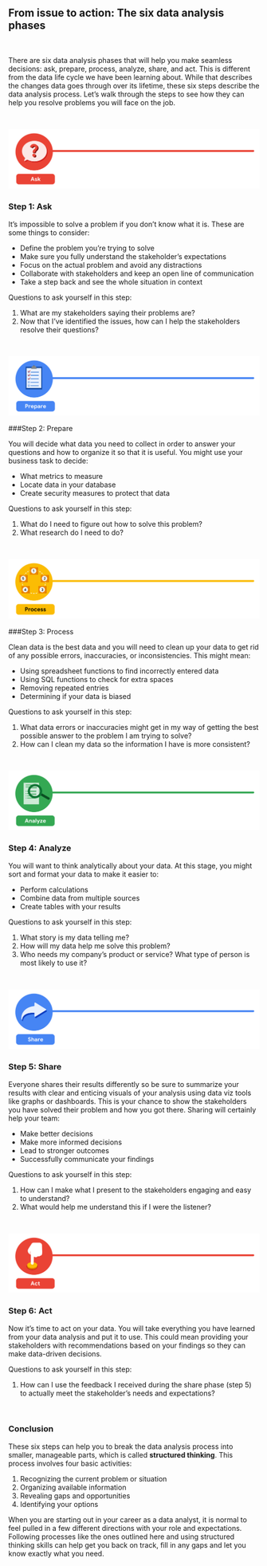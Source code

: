 ## From issue to action: The six data analysis phases

&nbsp;

There are six data analysis phases that will help you make seamless decisions: ask, prepare, process, analyze, share, and act. This is different from the data life cycle we have been learning about. While that describes the changes data goes through over its lifetime, these six steps describe the data analysis process. Let’s walk through the steps to see how they can help you resolve problems you will face on the job.

&nbsp;

![img](img/ask.png)

### Step 1: Ask

It’s impossible to solve a problem if you don’t know what it is. These are some things to consider:

- Define the problem you’re trying to solve
- Make sure you fully understand the stakeholder’s expectations
- Focus on the actual problem and avoid any distractions
- Collaborate with stakeholders and keep an open line of communication
- Take a step back and see the whole situation in context

Questions to ask yourself in this step:

1. What are my stakeholders saying their problems are?
2. Now that I’ve identified the issues, how can I help the stakeholders resolve their questions?

&nbsp;

![img](img/prepare.png)

###Step 2: Prepare

You will decide what data you need to collect in order to answer your questions and how to organize it so that it is useful. You might use your business task to decide:

- What metrics to measure
- Locate data in your database
- Create security measures to protect that data

Questions to ask yourself in this step:

1. What do I need to figure out how to solve this problem?
2. What research do I need to do?

&nbsp;

![img](img/process.png)

###Step 3: Process

Clean data is the best data and you will need to clean up your data to get rid of any possible errors, inaccuracies, or inconsistencies. This might mean:

- Using spreadsheet functions to find incorrectly entered data
- Using SQL functions to check for extra spaces
- Removing repeated entries
- Determining if your data is biased

Questions to ask yourself in this step:

1. What data errors or inaccuracies might get in my way of getting the best possible answer to the problem I am trying to solve?
2. How can I clean my data so the information I have is more consistent?

&nbsp;

![img](img/analyze.png)

### Step 4: Analyze

You will want to think analytically about your data. At this stage, you might sort and format your data to make it easier to:

- Perform calculations
- Combine data from multiple sources
- Create tables with your results

Questions to ask yourself in this step:

1. What story is my data telling me?
2. How will my data help me solve this problem?
3. Who needs my company’s product or service? What type of person is most likely to use it?

&nbsp;

![img](img/share.png)

### Step 5: Share

Everyone shares their results differently so be sure to summarize your results with clear and enticing visuals of your analysis using data viz tools like graphs or dashboards. This is your chance to show the stakeholders you have solved their problem and how you got there. Sharing will certainly help your team:

- Make better decisions
- Make more informed decisions
- Lead to stronger outcomes
- Successfully communicate your findings

Questions to ask yourself in this step:

1. How can I make what I present to the stakeholders engaging and easy to understand?
2. What would help me understand this if I were the listener?

&nbsp;

![img](img/act.png)

### Step 6: Act

Now it’s time to act on your data. You will take everything you have learned from your data analysis and put it to use. This could mean providing your stakeholders with recommendations based on your findings so they can make data-driven decisions.

Questions to ask yourself in this step:

1. How can I use the feedback I received during the share phase (step 5) to actually meet the stakeholder’s needs and expectations?

&nbsp;

### Conclusion

These six steps can help you to break the data analysis process into smaller, manageable parts, which is called **structured thinking**. This process involves four basic activities:

1. Recognizing the current problem or situation
2. Organizing available information
3. Revealing gaps and opportunities
4. Identifying your options

When you are starting out in your career as a data analyst, it is normal to feel pulled in a few different directions with your role and expectations. Following processes like the ones outlined here and using structured thinking skills can help get you back on track, fill in any gaps and let you know exactly what you need.
